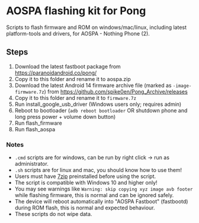# AOSPA flashing kit for Pong

Scripts to flash firmware and ROM on windows/mac/linux, including latest platform-tools and drivers, for AOSPA - Nothing Phone (2).

## Steps

1. Download the latest fastboot package from https://paranoidandroid.co/pong/
2. Copy it to this folder and rename it to aospa.zip
3. Download the latest Android 14 firmware archive file (marked as `-image-firmware.7z`) from https://github.com/spike0en/Pong_Archive/releases
4. Copy it to this folder and rename it to `firmware.7z`
5. Run install_google_usb_driver (Windows users only; requires admin)
6. Reboot to bootloader (`adb reboot bootloader` OR shutdown phone and long press power + volume down button)
7. Run flash_firmware
8. Run flash_aospa

### Notes
- `.cmd` scripts are for windows, can be run by right click -> run as administrator.
- `.sh` scripts are for linux and mac, you should know how to use them!
- Users must have [7zip](https://www.7-zip.org/download.html) preinstalled before using the script.
- The script is compatible with Windows 10 and higher only!
- You may see warnings like `Warning: skip copying xyz image avb footer` while flashing firmware, this is normal and can be ignored safely.
- The device will reboot automatically into "AOSPA Fastboot" (fastbootd) during ROM flash, this is normal and expected behaviour.
- These scripts do not wipe data.
